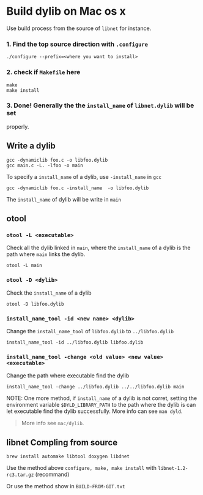 # Build dylib on Mac os x


Use build process from the source of `libnet` for instance.

### 1. Find the top source direction with `.configure`

```
./configure --prefix=<where you want to install>
```

### 2. check if `Makefile` here

```
make
make install
```

### 3. Done! Generally the the `install_name` of `libnet.dylib` will be set 
   properly.


## Write a dylib

```
gcc -dynamiclib foo.c -o libfoo.dylib
gcc main.c -L. -lfoo -o main
```

To specify a `install_name` of a dylib, use `-install_name` in `gcc`
```
gcc -dynamiclib foo.c -install_name  -o libfoo.dylib

```

The `install_name` of dylib will be write in `main`


## otool

### `otool -L <executable>`

Check all the dylib linked in `main`, where the
`install_name` of a dylib is the path where `main` links the dylib.

```
otool -L main
```

### `otool -D <dylib>`

Check the `install_name` of a dylib

```
otool -D libfoo.dylib
```

### `install_name_tool -id <new name> <dylib>`

Change the `install_name_tool` of `libfoo.dylib` to `../libfoo.dylib`

```
install_name_tool -id ../libfoo.dylib libfoo.dylib 
```

### `install_name_tool -change <old value> <new value> <executable>`

Change the path where executable find the dylib 

```
install_name_tool -change ../libfoo.dylib ../../libfoo.dylib main
```

NOTE: One more method, if `install_name` of a dylib is not corret, setting
      the environment variable `$DYLD_LIBRARY_PATH` to the path where the
      dylib is can let executable find the dylib successfully. More info can
      see `man dyld`.

> More info see `mac/dylib`.


## libnet Compling from source

```
brew install automake libtool doxygen libdnet
```

Use the method above `configure, make, make install` with 
`libnet-1.2-rc3.tar.gz` (recommand)

Or use the method show in `BUILD-FROM-GIT.txt`

